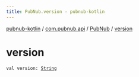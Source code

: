 ```yaml
---
title: PubNub.version - pubnub-kotlin
---
```


[pubnub-kotlin](../../index.html) / [com.pubnub.api](../index.html) / [PubNub](index.html) / [version](./version.html)

# version

`val version: `[`String`](https://kotlinlang.org/api/latest/jvm/stdlib/kotlin/-string/index.html)